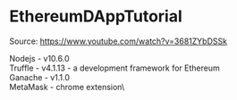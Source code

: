 # EthereumDAppTutorial

Source: https://www.youtube.com/watch?v=3681ZYbDSSk

Nodejs - v10.6.0\
Truffle - v4.1.13 - a development framework for Ethereum\
Ganache - v1.1.0\
MetaMask - chrome extension\
